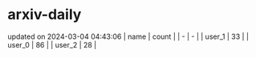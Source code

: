 # arxiv-daily
updated on 2024-03-04 04:43:06
| name | count |
| - | - |
| user_1 | 33 |
| user_0 | 86 |
| user_2 | 28 |
